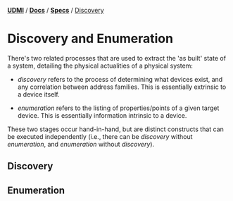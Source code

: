 [**UDMI**](../../) / [**Docs**](../) / [**Specs**](./)
/ [Discovery](#)

# Discovery and Enumeration

There's two related processes that are used to extract the
'as built' state of a system, detailing the physical actualities
of a physical system:

* _discovery_ refers to the process of determining what devices
exist, and any correlation between address families. This is
essentially extrinsic to a device itself.

* _enumeration_ refers to the listing of properties/points of a given
target device. This is essentially information intrinsic to a
device.

These two stages occur hand-in-hand, but are distinct constructs that
can be executed independently (i.e., there can be _discovery_ without
_enumeration_, and _enumeration_ without _discovery_).

## Discovery

## Enumeration
